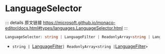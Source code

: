 # LanguageSelector

<backTop />
        
::: details 原文链接
https://microsoft.github.io/monaco-editor/docs.html#types/languages.LanguageSelector.html
:::

```ts
LanguageSelector: string | LanguageFilter | ReadonlyArray<string | LanguageFilter>
```

- `string | `[LanguageFilter](/api/languages/LanguageFilter.md)` | ReadonlyArray<string | `[LanguageFilter](/api/languages/LanguageFilter.md)`>`